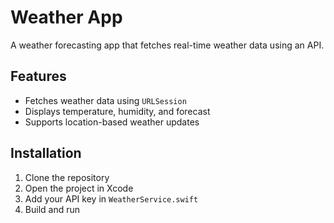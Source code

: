 # Weather App  

A weather forecasting app that fetches real-time weather data using an API.  

## Features  
- Fetches weather data using `URLSession`  
- Displays temperature, humidity, and forecast  
- Supports location-based weather updates  

## Installation  
1. Clone the repository  
2. Open the project in Xcode  
3. Add your API key in `WeatherService.swift`  
4. Build and run
